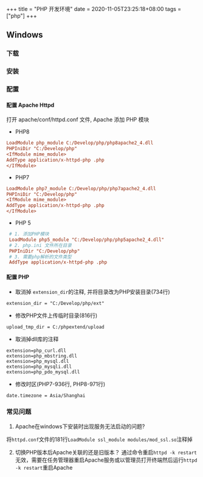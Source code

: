 +++
title = "PHP 开发环境"
date = 2020-11-05T23:25:18+08:00
tags = ["php"]
+++


## Windows

### 下载


### 安装


### 配置

#### 配置 Apache Httpd
打开 apache/conf/httpd.conf 文件, Apache 添加 PHP 模块

* PHP8
``` ini
LoadModule php_module C:/Develop/php/php8apache2_4.dll
PHPIniDir "C:/Develop/php"
<IfModule mime_module>
AddType application/x-httpd-php .php
</IfModule>
```

* PHP7
``` ini
LoadModule php7_module C:/Develop/php/php7apache2_4.dll
PHPIniDir "C:/Develop/php"
<IfModule mime_module>
AddType application/x-httpd-php .php
</IfModule>
```

* PHP 5
``` ini
 # 1. 添加PHP模块
 LoadModule php5_module "C:/Develop/php/php5apache2_4.dll"
 # 2. php.ini 文件所在目录
 PHPIniDir "C:/Develop/php"
 # 3. 需要php解析的文件类型
 AddType application/x-httpd-php .php

```

#### 配置 PHP

* 取消掉 `extension_dir`的注释, 并将目录改为PHP安装目录(734行)
```
extension_dir = "C:/Develop/php/ext"
```

* 修改PHP文件上传临时目录(816行)
```
upload_tmp_dir = C:/phpextend/upload
```

* 取消掉dll库的注释
```
extension=php_curl.dll
extension=php_mbstring.dll
extension=php_mysql.dll
extension=php_mysqli.dll
extension=php_pdo_mysql.dll
```

* 修改时区(PHP7-936行, PHP8-971行)
```
date.timezone = Asia/Shanghai
```


### 常见问题
1. Apache在windows下安装时出现服务无法启动的问题?

将`httpd.conf`文件的181行`LoadModule ssl_module modules/mod_ssl.so`注释掉

2. 切换PHP版本后Apache关联的还是旧版本？
通过命令重启`httpd -k restart`无效，需要在任务管理器重启Apache服务或以管理员打开终端然后运行`httpd -k restart`重启Apache


